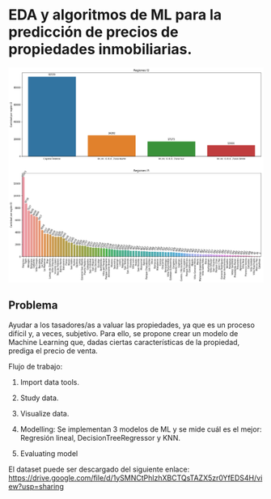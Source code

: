 # EDA y algoritmos de ML para la predicción de precios de propiedades inmobiliarias.

<p align="center">
  <img src="/properati/argentina/images/cantidad_por_regiones.png" alt="drawing" width="700"/>
</p>

## Problema
Ayudar a los tasadores/as a valuar las propiedades, ya que es un proceso difícil y, a veces, subjetivo. 
Para ello, se propone crear un modelo de Machine Learning que, dadas ciertas características de la propiedad, prediga el precio de venta.


Flujo de trabajo:

1. Import data tools.

2. Study data.

3. Visualize data.

4. Modelling: Se implementan 3 modelos de ML y se mide cuál es el mejor: Regresión lineal, DecisionTreeRegressor y KNN.

5. Evaluating model


El dataset puede ser descargado del siguiente enlace: https://drive.google.com/file/d/1ySMNCtPhlzhXBCTQsTAZX5zr0YfEDS4H/view?usp=sharing
